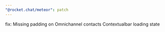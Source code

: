```yaml
---
"@rocket.chat/meteor": patch
---
```


fix: Missing padding on Omnichannel contacts Contextualbar loading state
